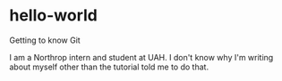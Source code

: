 # hello-world
Getting to know Git

I am a Northrop intern and student at UAH. I don't know why I'm writing about myself other than the tutorial told me to do that.
